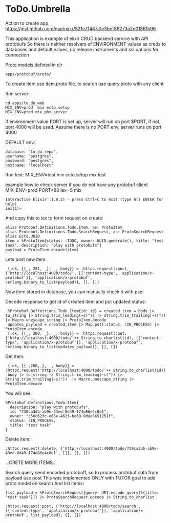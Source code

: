 # ToDo.Umbrella

Action to create app: https://gist.github.com/marinakr/821e71447a1e3bef88273a2d01861b96

This application is example of elixir CRUD backend service with API protobufs
So there is
  neither resolvers of ENVIRONMENT values as creds to databases and default values,
  no release instruments and ssl options for connection

Proto models defined in dir 
```
apps/protobuf/proto/ 
```
To create item use item.proto file, to search use query.proto with any client

Run server:
```
cd apps/to_do_web
MIX_ENV=prod  mix ecto.setup
MIX_ENV=prod mix phx.server 
```
If environment value PORT is set up, server will run on port $PORT,
if not, port 4000 will be used. Assume there is no PORT env, server runs on port 4000

DEFAULT env:
```
database: "to_do_repo",
username: "postgres",
password: "postgres",
hostname: "localhost"
```

Run test:
MIX_ENV=test mix ecto.setup
mix test

example how to check server if you do not have any protobuf client
MIX_ENV=prod PORT=80 iex -S  mix
```
Interactive Elixir (1.8.2) - press Ctrl+C to exit (type h() ENTER for help)
iex(1)>
```
And copy this to iex to form request on create:
```
alias Protobuf.Definitions.Todo.Item, as: ProtoItem
alias Protobuf.Definitions.Todo.SearchRequest, as: ProtoSearchRequest
alias Ecto.UUID
item = %ProtoItem{status: :TODO, owner: UUID.generate(), title: "test task", description: "play with protobufs"}
payload = ProtoItem.encode(item)
```
Lets post new item:
```
 {:ok, {{_, 201, _}, _, body}} = :httpc.request(:post, {'http://localhost:4000/todo/', [{'content-type', 'application/x-protobuf'}], 'application/x-protobuf', :erlang.binary_to_list(payload)}, [], [])
```
Now item stored in database, you can manually check it with psql

Decode response to get id of created item and put updated status:
```
 %Protobuf.Definitions.Todo.Item{id: id} = created_item = body |> to_string |> String.trim_leading(~s(")) |> String.trim_trailing(~s("))  |> Macro.unescape_string |> ProtoItem.decode
 updates_payload = created_item |> Map.put(:status, :IN_PROCESS) |> ProtoItem.encode
 {:ok, {{_, 200, _}, _, body}} = :httpc.request(:put, {'http://localhost:4000/todo/'++ String.to_charlist(id), [{'content-type', 'application/x-protobuf'}], 'application/x-protobuf', :erlang.binary_to_list(updates_payload)}, [], [])
```
Get item:
```
 {:ok, {{_,200,_}, _, body}} = :httpc.request('http://localhost:4000/todo/'++ String.to_charlist(id))
 body |> to_string |> String.trim_leading(~s(")) |> String.trim_trailing(~s("))  |> Macro.unescape_string |> ProtoItem.decode
```
You will see:
```
%Protobuf.Definitions.Todo.Item{
  description: "play with protobufs",
  id: "730ca3db-ab9e-43ed-8d49-174e86e4c0e1",
  owner: "c50c62fc-e65e-4623-be60-9daa6651251f",
  status: :IN_PROCESS,
  title: "test task"
}
```
Delete item:
```
:httpc.request(:delete, {'http://localhost:4000/todo/730ca3db-ab9e-43ed-8d49-174e86e4c0e1', []}, [], [])
```
...CRETE MORE ITEMS...

Search query send encoded protobuff, so to process protobuf data from payload use post
This was implemented ONLY with TUTOR goal to add proto model on search
And list items:
```
list_payload = %ProtoSearchRequest{query: URI.encode_query(%{title: "test task"})} |> ProtoSearchRequest.encode |> String.to_charlist 

:httpc.request(:post, {'http://localhost:4000/todo/search', [{'content-type', 'application/x-protobuf'}], 'application/x-protobuf', list_payload}, [], [])

```
